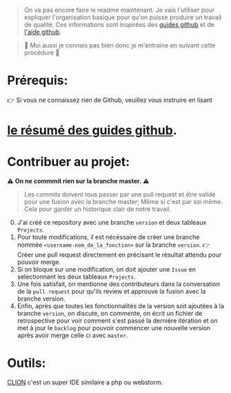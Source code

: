 > On va pas encore faire le readme maintenant. Je vais l'utiliser pour expliquer l'organisation basique pour qu'on puisse produire un travail de qualité. Ces informations sont inspirées des [guides github](https://guides.github.com/) et de [l'aide github](https://help.github.com/en).

> :hammer: Moi aussi je connais pas bien donc je m'entraine en suivant cette procédure :slightly_smiling_face:

# Prérequis:

:point_right: Si vous ne connaissez rien de Github, veuillez vous instruire en lisant 
# [le résumé des guides github](https://drive.google.com/open?id=1gvOVPevHNjXMufL_EpnSRNU-TSSCz56bsf2Nkz90PwE).
# Contribuer au projet:
:warning: **On ne commmit rien sur la branche master.** :warning: 

> Les commits doivent tous passer par une pull request et être validé pour une fusion avec la branche master; Même si c'est par soi même. Cela pour garder un historique clair de notre travail.

0. J'ai créé ce repository avec une branche `version` et deux tableaux `Projects`.
1. Pour toute modifications, il est nécéssaire de créer une branche nommée `<username-nom_de_la_fonction>` sur la branche `version`.
    :point_right: Créer une pull request directement en précisant le résultat attendu pour pouvoir merge.
2. Si on bloque sur une modification, on doit ajouter une `Issue` en selectionnant les deux tableaux `Projects`.
3. Une fois satisfait, on mentionne des contributeurs dans la conversation de la `pull request` pour qu'ils review et approuve la fusion avec la branche version.
4. Enfin, après que toutes les fonctionnalités de la version soit ajoutées à la branche `version`, on discute, on commente, on écrit un fichier de retrospective pour voir comment s'est passé la dernière itération et on met à jour le `backlog` pour pouvoir commencer une nouvelle version après avoir merge celle ci avec `master`.

# Outils:

[CLION](https://linuxhint.com/install_jetbrains_clion_ubuntu/) c'est un super IDE similaire a php ou webstorm. 
